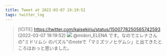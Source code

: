 ```yaml
---
title: Tweet at 2022-03-07 19:19:52
tags: twitter_log
---
```


> [!CITE] https://twitter.com/kaisekiriu/status/1500778250565742593 (2022-03-07 19:19:52)
> ![](https://twitter.com/kaisekiriu/status/1500778250565742593)
> @midori_ELENA です。なのでエレナさんの"ミドリムシ のパズル"のnoteで「マミズツノヒゲムシ」と出てきたところはおっと思いました。
